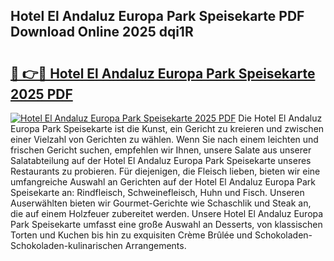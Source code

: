 ## Hotel El Andaluz Europa Park Speisekarte PDF Download Online 2025 dqi1R

# <h2><a href="http://gcd9ya1.nevu.top/?p=Hotel+El+Andaluz+Europa+Park+Speisekarte">🔗 👉🔴 Hotel El Andaluz Europa Park Speisekarte 2025 PDF</a></h2>

[![Hotel El Andaluz Europa Park Speisekarte 2025 PDF](https://i.imgur.com/dBaPXMq.png)](http://gcd9ya1.nevu.top/?p=Hotel+El+Andaluz+Europa+Park+Speisekarte)
Die Hotel El Andaluz Europa Park Speisekarte ist die Kunst, ein Gericht zu kreieren und zwischen einer Vielzahl von Gerichten zu wählen. Wenn Sie nach einem leichten und frischen Gericht suchen, empfehlen wir Ihnen, unsere Salate aus unserer Salatabteilung auf der Hotel El Andaluz Europa Park Speisekarte unseres Restaurants zu probieren. Für diejenigen, die Fleisch lieben, bieten wir eine umfangreiche Auswahl an Gerichten auf der Hotel El Andaluz Europa Park Speisekarte an: Rindfleisch, Schweinefleisch, Huhn und Fisch. Unseren Auserwählten bieten wir Gourmet-Gerichte wie Schaschlik und Steak an, die auf einem Holzfeuer zubereitet werden. Unsere Hotel El Andaluz Europa Park Speisekarte umfasst eine große Auswahl an Desserts, von klassischen Torten und Kuchen bis hin zu exquisiten Crème Brûlée und Schokoladen-Schokoladen-kulinarischen Arrangements.

